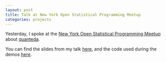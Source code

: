 ```yaml
---
layout: post
title: Talk at New York Open Statistical Programming Meetup
categories: projects
---
```


Yesterday, I spoke at the [New York Open Statistical Programming Meetup](https://github.com/kbenoit/quanteda) about [quanteda](https://github.com/kbenoit/quanteda).

You can find the slides from my talk [here](/download/nyhackr-2016-12-06_slides.pdf), and the code used during the demos [here](/download/nyhackr-2016-12-06_code.R).

